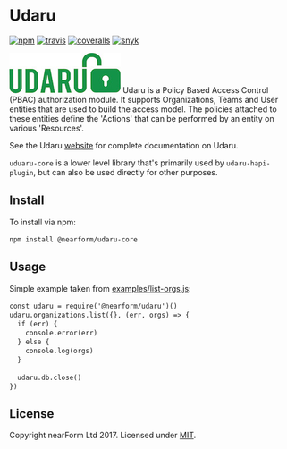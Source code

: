 # Udaru
[![npm][npm-badge]][npm-url]
[![travis][travis-badge]][travis-url]
[![coveralls][coveralls-badge]][coveralls-url]
[![snyk][snyk-badge]][snyk-url]

![Udaru](./docs/logo.jpg)
Udaru is a Policy Based Access Control (PBAC) authorization module. It supports Organizations, Teams and User entities that are used to build the access model. The policies attached to these entities define the 'Actions' that can be performed by an entity on various 'Resources'.

See the Udaru [website](https://nearform.github.io/udaru/) for complete documentation on Udaru.

`uduaru-core` is a lower level library that's primarily used by `udaru-hapi-plugin`, but can also be used directly for other purposes.

## Install
To install via npm:

```
npm install @nearform/udaru-core
```

## Usage

Simple example taken from [examples/list-orgs.js](examples/list-orgs.js):

```
const udaru = require('@nearform/udaru')()
udaru.organizations.list({}, (err, orgs) => {
  if (err) {
    console.error(err)
  } else {
    console.log(orgs)
  }

  udaru.db.close()
})

```

## License

Copyright nearForm Ltd 2017. Licensed under [MIT][license].

[license]: ./LICENSE.md
[travis-badge]: https://travis-ci.org/nearform/udaru.svg?branch=master
[travis-url]: https://travis-ci.org/nearform/udaru
[npm-badge]: https://badge.fury.io/js/udaru.svg
[npm-url]: https://npmjs.org/package/udaru
[coveralls-badge]: https://coveralls.io/repos/nearform/udaru/badge.svg?branch=master&service=github
[coveralls-url]: https://coveralls.io/github/nearform/udaru?branch=master
[snyk-badge]: https://snyk.io/test/github/nearform/udaru/badge.svg
[snyk-url]: https://snyk.io/test/github/nearform/udaru
